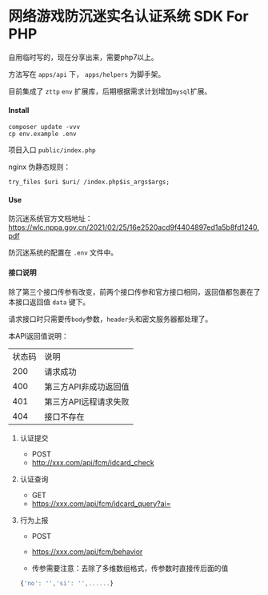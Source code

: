 # 网络游戏防沉迷实名认证系统 SDK For PHP

自用临时写的，现在分享出来，需要php7以上。

方法写在 `apps/api` 下， `apps/helpers` 为脚手架。

目前集成了 `zttp` `env` 扩展库，后期根据需求计划增加`mysql`扩展。

#### Install

```shell
composer update -vvv
cp env.example .env
```

项目入口 `public/index.php`

nginx 伪静态规则：

```
try_files $uri $uri/ /index.php$is_args$args;
```

#### Use

防沉迷系统官方文档地址：https://wlc.nppa.gov.cn/2021/02/25/16e2520acd9f4404897ed1a5b8fd1240.pdf

防沉迷系统的配置在 `.env` 文件中。

#### 接口说明

除了第三个接口传参有改变，前两个接口传参和官方接口相同，返回值都包裹在了本接口返回值 `data` 键下。

请求接口时只需要传`body`参数，`header`头和密文服务器都处理了。

本API返回值说明：

|   |   |
| ------------ | ------------ |
| 状态码|说明|
| 200|请求成功|
| 400|第三方API非成功返回值|
| 401|第三方API远程请求失败|
| 404|接口不存在|

1. 认证提交
    - POST
    - http://xxx.com/api/fcm/idcard_check


2. 认证查询
    - GET
    - https://xxx.com/api/fcm/idcard_query?ai=


3. 行为上报
    - POST
    - https://xxx.com/api/fcm/behavior

    - 传参需要注意：去除了多维数组格式，传参数时直接传后面的值
    ```js
    {'no': '','si': '',......}
    ```
